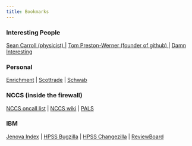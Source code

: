 ```yaml
---
title: Bookmarks
---
```

### Interesting People ###

<a href="https://www.preposterousuniverse.com/" target="_blank">
  Sean Carroll (physicist)
  </a>
| <a href="http://tom.preston-werner.com/" target="_blank">
  Tom Preston-Werner (founder of github)
  </a>
| <a href="https://www.damninteresting.com/" target="_blank">
  Damn Interesting
  </a>

### Personal ###

<a href="https://enrichmentfcu.org" target="_blank">Enrichment</a> 
| <a href="https://scottrade.com" target="_blank">Scottrade</a> 
| <a href="https://workplace.schwab.com/public/workplace/retirement-planning" target="_blank">Schwab</a>

### NCCS (inside the firewall) ###

<a href="https://wwwadm.ccs.ornl.gov/nccs_oncall" target="_blank">NCCS oncall list</a> 
| <a href="https://wiki.ccs.ornl.gov/doku/hpss_dev" target="_blank">NCCS wiki</a> 
| <a href="https://timetracker.ornl.gov/timetracker/#/" target="_blank">PALS</a>

### IBM ###

<a href="https://hpss-dev.clearlake.ibm.com/web/" target="_blank">Jenova Index</a>
| <a href="hpssbug.clearlake.ibm.com" target="_blank">HPSS Bugzilla</a>
| <a href="hpsschange.clearlake.ibm.com" target="_blank">HPSS Changezilla</a>
| <a href="hpss-dev.clearlake.ibm.com/reviewboard/dashboard/" target="_blank">ReviewBoard</a>
